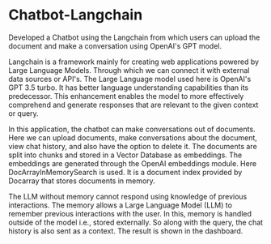 # Chatbot-Langchain
Developed a Chatbot using the Langchain from which users can upload the document and make a conversation using OpenAI's GPT model.

Langchain is a framework mainly for creating web applications powered by Large Language Models. Through which we can connect it with external data sources or API's. The Large Language model used here is OpenAI's GPT 3.5 turbo. It has better language understanding capabilities than its predecessor. This enhancement enables the model to more effectively comprehend and generate responses that are relevant to the given context or query.

In this application, the chatbot can make conversations out of documents. Here we can upload documents, make conversations about the document, view chat history, and also have the option to delete it. The documents are split into chunks and stored in a Vector Database as embeddings. The embeddings are generated through the OpenAI embeddings module. Here DocArrayInMemorySearch is used. It is a document index provided by Docarray that stores documents in memory.

The LLM without memory cannot respond using knowledge of previous interactions. The memory allows a Large Language Model (LLM) to remember previous interactions with the user. In this, memory is handled outside of the model i.e., stored externally. So along with the query, the chat history is also sent as a context. The result is shown in the dashboard.
